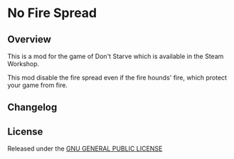 # No Fire Spread

## Overview

This is a mod for the game of Don't Starve which is available in the Steam Workshop. 

This mod disable the fire spread even if the fire hounds' fire, which protect your game from fire.

## Changelog

## License

Released under the [GNU GENERAL PUBLIC LICENSE](https://www.gnu.org/licenses/gpl-3.0.en.html)